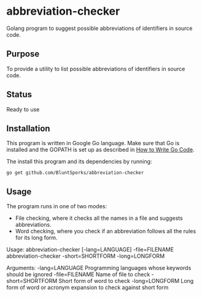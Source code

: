 # abbreviation-checker
Golang program to suggest possible abbreviations of identifiers in source code.

## Purpose
To provide a utility to list possible abbreviations of identifiers in source code.

## Status
Ready to use

## Installation
This program is written in Google Go language. Make sure that Go is installed and the GOPATH is set up as described in
[How to Write Go Code](https://golang.org/doc/code.html).

The install this program and its dependencies by running:

    go get github.com/BluntSporks/abbreviation-checker

## Usage
The program runs in one of two modes:
* File checking, where it checks all the names in a file and suggests abbreviations.
* Word checking, where you check if an abbreviation follows all the rules for its long form.

Usage:
    abbreviation-checker [-lang=LANGUAGE] -file=FILENAME
    abbreviation-checker -short=SHORTFORM -long=LONGFORM

Arguments:
    -lang=LANGUAGE    Programming languages whose keywords should be ignored
    -file=FILENAME    Name of file to check
    -short=SHORTFORM  Short form of word to check
    -long=LONGFORM    Long form of word or acronym expansion to check against short form
